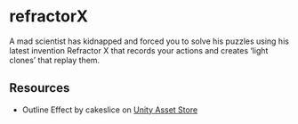 # refractorX
A mad scientist has kidnapped and forced you to solve his puzzles using his latest invention Refractor X that records your actions and creates ‘light clones’ that replay them.

## Resources
* Outline Effect by cakeslice on [Unity Asset Store](https://www.assetstore.unity3d.com/en/#!/content/78608)